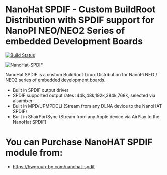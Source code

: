 # NanoHat SPDIF - Custom BuildRoot Distribution with SPDIF support for NanoPI NEO/NEO2 Series of embedded Development Boards

[![Build Status](https://travis-ci.org/joemccann/dillinger.svg?branch=master)](https://travis-ci.org/joemccann/dillinger)

![NanoHat-SPDIF](https://hwgroup.b-cdn.net/wp-content/uploads/2020/11/NanoHat-Spdif-collage_wide_scaled-800x490.jpg)

NanoHat SPDIF is a custom BuildRoot Linux Distribution for NanoPi NEO / NEO2 series of embedded development boards.

  - Built in SPDIF output driver
  - SPDIF supported output rates :44k,48k,192k,384k,768k, selected via alsamixer
  - Built in MPD/UPMPDCLI (Stream from any DLNA device to the NanoHAT SPDIF)
  - Built in ShairPortSync (Stream from any Apple device via AirPlay to the NanoHat SPDIF)

# You can Purchase NanoHAT SPDIF module from:

  - https://hwgroup-bg.com/nanohat-spdif
